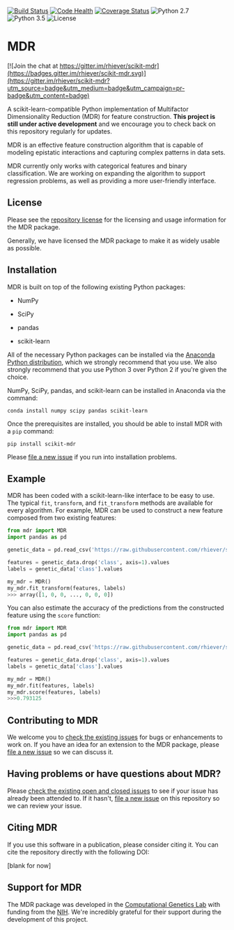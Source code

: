 [![Build Status](https://travis-ci.org/rhiever/scikit-mdr.svg?branch=master)](https://travis-ci.org/rhiever/scikit-mdr)
[![Code Health](https://landscape.io/github/rhiever/scikit-mdr/master/landscape.svg?style=flat)](https://landscape.io/github/rhiever/scikit-mdr/master)
[![Coverage Status](https://coveralls.io/repos/rhiever/scikit-mdr/badge.svg?branch=master&service=github)](https://coveralls.io/github/rhiever/scikit-mdr?branch=master)
![Python 2.7](https://img.shields.io/badge/python-2.7-blue.svg)
![Python 3.5](https://img.shields.io/badge/python-3.5-blue.svg)
![License](https://img.shields.io/badge/license-MIT%20License-blue.svg)

# MDR

[![Join the chat at https://gitter.im/rhiever/scikit-mdr](https://badges.gitter.im/rhiever/scikit-mdr.svg)](https://gitter.im/rhiever/scikit-mdr?utm_source=badge&utm_medium=badge&utm_campaign=pr-badge&utm_content=badge)

A scikit-learn-compatible Python implementation of Multifactor Dimensionality Reduction (MDR) for feature construction. **This project is still under active development** and we encourage you to check back on this repository regularly for updates.

MDR is an effective feature construction algorithm that is capable of modeling epistatic interactions and capturing complex patterns in data sets.

MDR currently only works with categorical features and binary classification. We are working on expanding the algorithm to support regression problems, as well as providing a more user-friendly interface.

## License

Please see the [repository license](https://github.com/rhiever/scikit-mdr/blob/master/LICENSE) for the licensing and usage information for the MDR package.

Generally, we have licensed the MDR package to make it as widely usable as possible.

## Installation

MDR is built on top of the following existing Python packages:

* NumPy

* SciPy

* pandas

* scikit-learn

All of the necessary Python packages can be installed via the [Anaconda Python distribution](https://www.continuum.io/downloads), which we strongly recommend that you use. We also strongly recommend that you use Python 3 over Python 2 if you're given the choice.

NumPy, SciPy, pandas, and scikit-learn can be installed in Anaconda via the command:

```
conda install numpy scipy pandas scikit-learn
```

Once the prerequisites are installed, you should be able to install MDR with a `pip` command:

```
pip install scikit-mdr
```

Please [file a new issue](https://github.com/rhiever/scikit-mdr/issues/new) if you run into installation problems.

## Example

MDR has been coded with a scikit-learn-like interface to be easy to use. The typical `fit`, `transform`, and `fit_transform` methods are available for every algorithm. For example, MDR can be used to construct a new feature composed from two existing features:

```python
from mdr import MDR
import pandas as pd

genetic_data = pd.read_csv('https://raw.githubusercontent.com/rhiever/scikit-mdr/master/data/GAMETES_Epistasis_2-Way_20atts_0.4H_EDM-1_1.csv.gz', sep='\t', compression='gzip')

features = genetic_data.drop('class', axis=1).values
labels = genetic_data['class'].values

my_mdr = MDR()
my_mdr.fit_transform(features, labels)
>>> array([1, 0, 0, ..., 0, 0, 0])
```

You can also estimate the accuracy of the predictions from the constructed feature using the `score` function:

```python
from mdr import MDR
import pandas as pd

genetic_data = pd.read_csv('https://raw.githubusercontent.com/rhiever/scikit-mdr/master/data/GAMETES_Epistasis_2-Way_20atts_0.4H_EDM-1_1.csv.gz', sep='\t', compression='gzip')

features = genetic_data.drop('class', axis=1).values
labels = genetic_data['class'].values

my_mdr = MDR()
my_mdr.fit(features, labels)
my_mdr.score(features, labels)
>>>0.793125
```

## Contributing to MDR

We welcome you to [check the existing issues](https://github.com/rhiever/scikit-mdr/issues/) for bugs or enhancements to work on. If you have an idea for an extension to the MDR package, please [file a new issue](https://github.com/rhiever/scikit-mdr/issues/new) so we can discuss it.

## Having problems or have questions about MDR?

Please [check the existing open and closed issues](https://github.com/rhiever/scikit-mdr/issues?utf8=%E2%9C%93&q=is%3Aissue) to see if your issue has already been attended to. If it hasn't, [file a new issue](https://github.com/rhiever/scikit-mdr/issues/new) on this repository so we can review your issue.

## Citing MDR

If you use this software in a publication, please consider citing it. You can cite the repository directly with the following DOI:

[blank for now]

## Support for MDR

The MDR package was developed in the [Computational Genetics Lab](http://epistasis.org) with funding from the [NIH](http://www.nih.gov). We're incredibly grateful for their support during the development of this project.
